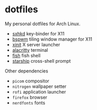 # dotfiles

My personal dotfiles for Arch Linux.

+ [sxhkd](./sxhkd) key-binder for X11
+ [bspwm](./bspwm) tiling window manager for X11
+ [xinit](./xinit) X server launcher
+ [alacritty](./alacritty) terminal
+ [fish](./fish) fish shell
+ [starship](./starship) cross-shell prompt

Other dependencies

+ `picom` compositor
+ `nitrogen` wallpaper setter
+ `rofi` application launcher
+ `firefox` browser
+ `nerdfonts` fonts